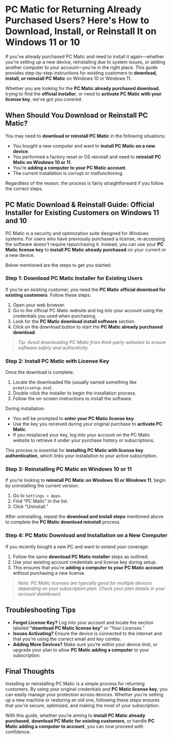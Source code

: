# **PC Matic for Returning Already Purchased Users? Here's How to Download, Install, or Reinstall It on Windows 11 or 10**

If you've already purchased PC Matic and need to install it again—whether you're setting up a new device, reinstalling due to system issues, or adding another computer to your account—you're in the right place. This guide provides step-by-step instructions for existing customers to **download, install, or reinstall PC Matic** on Windows 10 or Windows 11.

Whether you are looking for the **PC Matic already purchased download**, trying to find the **official installer**, or need to **activate PC Matic with your license key**, we’ve got you covered.

## When Should You Download or Reinstall PC Matic?

You may need to **download or reinstall PC Matic** in the following situations:

* You bought a new computer and want to **install PC Matic on a new device**.
* You performed a factory reset or OS reinstall and need to **reinstall PC Matic on Windows 10 or 11**.
* You’re **adding a computer to your PC Matic account**.
* The current installation is corrupt or malfunctioning.

Regardless of the reason, the process is fairly straightforward if you follow the correct steps.


## PC Matic Download & Reinstall Guide: Official Installer for Existing Customers on Windows 11 and 10

PC Matic is a security and optimization suite designed for Windows systems. For users who have previously purchased a license, re-accessing the software doesn't require repurchasing it. Instead, you can use your **PC Matic license key** to **install PC Matic already purchased** on your current or a new device.

Below mentioned are the steps to get you started:

### Step 1: Download PC Matic Installer for Existing Users

If you’re an existing customer, you need the **PC Matic official download for existing customers**. Follow these steps:

1. Open your web browser.
2. Go to the official PC Matic website and log into your account using the credentials you used when purchasing.
3. Look for the **PC Matic download install software** section.
4. Click on the download button to start the **PC Matic already purchased download**.

> *Tip: Avoid downloading PC Matic from third-party websites to ensure software safety and authenticity.*


### Step 2: Install PC Matic with License Key

Once the download is complete:

1. Locate the downloaded file (usually named something like `pcmaticsetup.exe`).
2. Double-click the installer to begin the installation process.
3. Follow the on-screen instructions to install the software.

During installation:

* You will be prompted to **enter your PC Matic license key**.
* Use the key you received during your original purchase to **activate PC Matic**.
* If you misplaced your key, log into your account on the PC Matic website to retrieve it under your purchase history or subscriptions.

This process is essential for **installing PC Matic with license key authentication**, which links your installation to your active subscription.


### Step 3: Reinstalling PC Matic on Windows 10 or 11

If you’re looking to **reinstall PC Matic on Windows 10 or Windows 11**, begin by uninstalling the current version:

1. Go to `Settings > Apps`.
2. Find “PC Matic” in the list.
3. Click “Uninstall.”

After uninstalling, repeat the **download and install steps** mentioned above to complete the **PC Matic download reinstall** process.


### Step 4: PC Matic Download and Installation on a New Computer

If you recently bought a new PC and want to extend your coverage:

1. Follow the same **download PC Matic installer** steps as outlined.
2. Use your existing account credentials and license key during setup.
3. This ensures that you're **adding a computer to your PC Matic account** without purchasing a new license.

> *Note: PC Matic licenses are typically good for multiple devices depending on your subscription plan. Check your plan details in your account dashboard.*


## Troubleshooting Tips

* **Forgot License Key?** Log into your account and locate the section labeled **“download PC Matic license key”** or “Your Licenses.”
* **Issues Activating?** Ensure the device is connected to the internet and that you're using the correct email and key combo.
* **Adding More Devices?** Make sure you’re within your device limit, or upgrade your plan to allow **PC Matic adding a computer** to your subscription.


## Final Thoughts

Installing or reinstalling PC Matic is a simple process for returning customers. By using your original credentials and **PC Matic license key**, you can easily manage your protection across devices. Whether you're setting up a new machine or restoring an old one, following these steps ensures that you're secure, optimized, and making the most of your subscription.

With this guide, whether you’re aiming to **install PC Matic already purchased**, **download PC Matic for existing customers**, or handle **PC Matic adding a computer to account**, you can now proceed with confidence.
